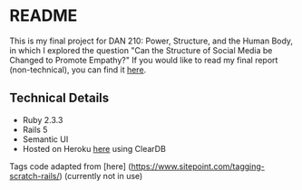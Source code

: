 # README

This is my final project for DAN 210: Power, Structure, and the Human Body, in which I explored the question "Can the Structure of Social Media be Changed to Promote Empathy?" 
If you would like to read my final report (non-technical), you can find it [here](https://drive.google.com/file/d/0B5IPfgpqLQDMVWl5WnFhVm5PeUk/view?usp=sharing).

## Technical Details ##
- Ruby 2.3.3
- Rails 5
- Semantic UI
- Hosted on Heroku [here](empathy-project.herokuapp.com) using ClearDB 

Tags code adapted from [here] (https://www.sitepoint.com/tagging-scratch-rails/) (currently not in use)
